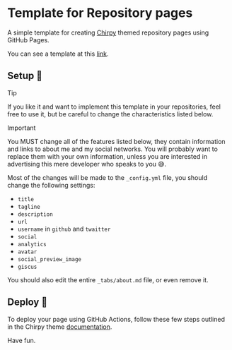 # Template for Repository pages

A simple template for creating [Chirpy](https://chirpy.cotes.page/) themed repository pages using GitHub Pages.

You can see a template at this [link](https://henriquesebastiao.com/repository-page/).

## Setup 🔧

> [!TIP]
> If you like it and want to implement this template in your repositories, feel free to use it, but be careful to change the characteristics listed below.

> [!IMPORTANT]
> You MUST change all of the features listed below, they contain information and links to about me and my social networks. You will probably want to replace them with your own information, unless you are interested in advertising this mere developer who speaks to you 😅.

Most of the changes will be made to the `_config.yml` file, you should change the following settings:

- `title`
- `tagline`
- `description`
- `url`
- `username` in `github` and `twaitter`
- `social`
- `analytics`
- `avatar`
- `social_preview_image`
- `giscus`

You should also edit the entire `_tabs/about.md` file, or even remove it.

## Deploy 🚀

To deploy your page using GitHub Actions, follow these few steps outlined in the Chirpy theme [documentation](https://chirpy.cotes.page/posts/getting-started/#deploy-using-github-actions).

Have fun.
